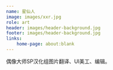 ```yaml
---
name: 星仙人
image: images/xxr.jpg
role: art
header: images/header-background.jpg
footer: images/header-background.jpg
links:
    home-page: about:blank
---
```


偶像大师SP汉化组图片翻译、UI美工、编辑。